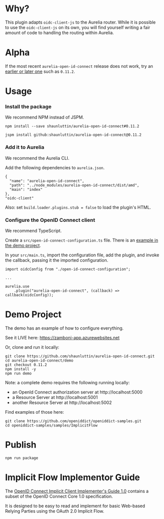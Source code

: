 # Why?

This plugin adapts `oidc-client-js` to the Aurelia router. While it is possible to use the `oidc-client-js` on its own, you will find yourself writing a fair amount of code to handling the routing within Aurelia.

# Alpha

If the most recent `aurelia-open-id-connect` release does not work, try an [earlier or later one][0] such as `0.11.2`.

# Usage 

### Install the package

We recommend NPM instead of JSPM.

```
npm install --save shaunluttin/aurelia-open-id-connect#0.11.2

jspm install github:shaunluttin/aurelia-open-id-connect@0.11.2
```

### Add it to Aurelia

We recommend the Aurelia CLI.

Add the following dependencies to `aurelia.json`.
```
{
  "name": "aurelia-open-id-connect",
  "path": "../node_modules/aurelia-open-id-connect/dist/amd",
  "main": "index"
},
"oidc-client"
```

Also: set `build.loader.plugins.stub = false` to load the plugin's HTML.

### Configure the OpenID Connect client

We recommend TypeScript.
    
Create a `src/open-id-connect-configuration.ts` file. There is an [example in the demo project](/demo/src/open-id-connect-configuration.ts).

In your `src/main.ts`, import the configuration file, add the plugin, and invoke the callback, passing it the imported configuration. 

    import oidcConfig from "./open-id-connect-configuration";
    
    ...

    aurelia.use
        .plugin("aurelia-open-id-connect", (callback) => callback(oidcConfig));

# Demo Project

The demo has an example of how to configure everything. 

See it LIVE here: https://zamboni-app.azurewebsites.net

Or, clone and run it locally:

    git clone https://github.com/shaunluttin/aurelia-open-id-connect.git
    cd aurelia-open-id-connect/demo
    git checkout 0.11.2
    npm install -y
    npm run demo

Note: a complete demo requires the following running locally:

* an OpenId Connect authorization server at http://localhost:5000
* a Resource Server at http://localhost:5001
* another Resource Server at http://localhost:5002

Find examples of those here:

    git clone https://github.com/openiddict/openiddict-samples.git
    cd openiddict-samples/samples/ImplicitFlow

# Publish

    npm run package

# Implicit Flow Implementor Guide

The [OpenID Connect Implicit Client Implementer's Guide 1.0][1] contains a subset of the OpenID Connect Core 1.0 specification.

It is designed to be easy to read and implement for basic Web-based Relying Parties using the OAuth 2.0 Implicit Flow.

[0]: https://github.com/shaunluttin/aurelia-open-id-connect/releases
[1]: http://openid.net/specs/openid-connect-implicit-1_0.html

